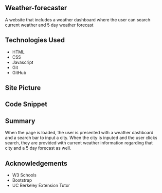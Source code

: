 ## Weather-forecaster

A website that includes a weather dashboard where the user can search current weather and 5 day weather forecast

## Technologies Used 
 * HTML
 * CSS
 * Javascript 
 * Git
 * GitHub

## Site Picture 

## Code Snippet 

## Summary

When the page is loaded, the user is presented with a weather dashboard and a search bar to input a city. When the city is inputed and the user clicks search, they are provided with current weather information regarding that city and a 5 day forecast as well.

## Acknowledgements

* W3 Schools
* Bootstrap
* UC Berkeley Extension Tutor